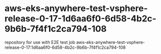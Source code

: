 # aws-eks-anywhere-test-vsphere-release-0-17-1d6aa6f0-6d58-4b2c-9b6b-7f4f1c2ca794-108
repository for use with E2E test job aws-eks-anywhere-test-vsphere-release-0-17:1d6aa6f0-6d58-4b2c-9b6b-7f4f1c2ca794-108
